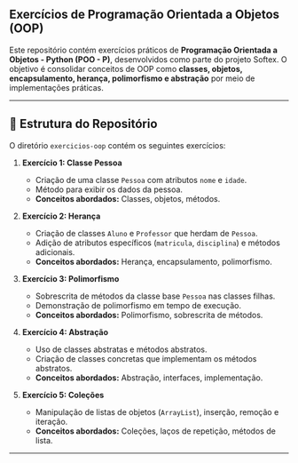 ## Exercícios de Programação Orientada a Objetos (OOP)

Este repositório contém exercícios práticos de **Programação Orientada a Objetos - Python (POO - P)**, desenvolvidos como parte do projeto Softex. O objetivo é consolidar conceitos de OOP como **classes, objetos, encapsulamento, herança, polimorfismo e abstração** por meio de implementações práticas.

---

## 📂 Estrutura do Repositório

O diretório `exercicios-oop` contém os seguintes exercícios:

1. **Exercício 1: Classe Pessoa**
   - Criação de uma classe `Pessoa` com atributos `nome` e `idade`.
   - Método para exibir os dados da pessoa.
   - **Conceitos abordados:** Classes, objetos, métodos.

2. **Exercício 2: Herança**
   - Criação de classes `Aluno` e `Professor` que herdam de `Pessoa`.
   - Adição de atributos específicos (`matricula`, `disciplina`) e métodos adicionais.
   - **Conceitos abordados:** Herança, encapsulamento, polimorfismo.

3. **Exercício 3: Polimorfismo**
   - Sobrescrita de métodos da classe base `Pessoa` nas classes filhas.
   - Demonstração de polimorfismo em tempo de execução.
   - **Conceitos abordados:** Polimorfismo, sobrescrita de métodos.

4. **Exercício 4: Abstração**
   - Uso de classes abstratas e métodos abstratos.
   - Criação de classes concretas que implementam os métodos abstratos.
   - **Conceitos abordados:** Abstração, interfaces, implementação.

5. **Exercício 5: Coleções**
   - Manipulação de listas de objetos (`ArrayList`), inserção, remoção e iteração.
   - **Conceitos abordados:** Coleções, laços de repetição, métodos de lista.

---
